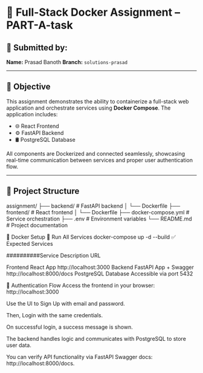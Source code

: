 # 🧩 Full-Stack Docker Assignment – PART-A-task

## 👤 Submitted by:
**Name:** Prasad Banoth 
**Branch:** `solutions-prasad
`  

---

## 📌 Objective

This assignment demonstrates the ability to containerize a full-stack web application and orchestrate services using **Docker Compose**. The application includes:

- 🌐 React Frontend
- ⚙️ FastAPI Backend
- 🛢️ PostgreSQL Database

All components are Dockerized and connected seamlessly, showcasing real-time communication between services and proper user authentication flow.

---

## 📁 Project Structure


assignment/
├── backend/ # FastAPI backend
│ └── Dockerfile
├── frontend/ # React frontend
│ └── Dockerfile
├── docker-compose.yml # Service orchestration
├── .env # Environment variables
└── README.md # Project documentation

🐳 Docker Setup
🚀 Run All Services
docker-compose up -d --build
✅ Expected Services

##########Service	Description	URL

Frontend	React App	http://localhost:3000
Backend	FastAPI App + Swagger	http://localhost:8000/docs
PostgreSQL	Database	Accessible via port 5432


🔐 Authentication Flow
Access the frontend in your browser: http://localhost:3000

Use the UI to Sign Up with email and password.

Then, Login with the same credentials.

On successful login, a success message is shown.

The backend handles logic and communicates with PostgreSQL to store user data.

You can verify API functionality via FastAPI Swagger docs: http://localhost:8000/docs.



